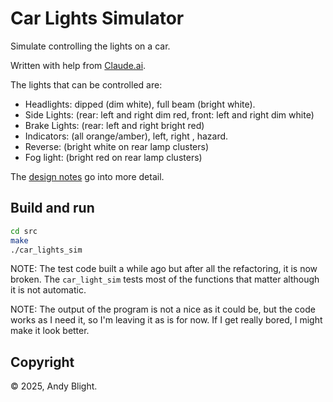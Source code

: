 # Car Lights Simulator

Simulate controlling the lights on a car.

Written with help from [Claude.ai](https://claude.ai/).

The lights that can be controlled are:

* Headlights: dipped (dim white), full beam (bright white).
* Side Lights: (rear: left and right dim red, front: left and right dim white)
* Brake Lights: (rear: left and right bright red)
* Indicators: (all orange/amber), left, right , hazard.
* Reverse: (bright white on rear lamp clusters)
* Fog light: (bright red on rear lamp clusters)

The [design notes](design.md) go into more detail.

## Build and run

```bash
cd src
make
./car_lights_sim
```

NOTE: The test code built a while ago but after all the refactoring, it is now broken.  The `car_light_sim` tests most of the functions that matter although it is not automatic.

NOTE: The output of the program is not a nice as it could be, but the code works as I need it, so I'm leaving it as is for now. If I get really bored, I might make it look better.

## Copyright

© 2025, Andy Blight.
